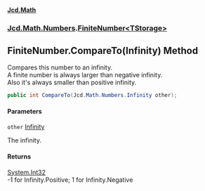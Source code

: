 #### [Jcd.Math](index.md 'index')
### [Jcd.Math.Numbers](Jcd.Math.Numbers.md 'Jcd.Math.Numbers').[FiniteNumber&lt;TStorage&gt;](Jcd.Math.Numbers.FiniteNumber_TStorage_.md 'Jcd.Math.Numbers.FiniteNumber<TStorage>')

## FiniteNumber<TStorage>.CompareTo(Infinity) Method

Compares this number to an infinity.  
A finite number is always larger than negative infinity.  
Also it's always smaller than positive infinity.

```csharp
public int CompareTo(Jcd.Math.Numbers.Infinity other);
```
#### Parameters

<a name='Jcd.Math.Numbers.FiniteNumber_TStorage_.CompareTo(Jcd.Math.Numbers.Infinity).other'></a>

`other` [Infinity](Jcd.Math.Numbers.Infinity.md 'Jcd.Math.Numbers.Infinity')

The infinity.

#### Returns
[System.Int32](https://docs.microsoft.com/en-us/dotnet/api/System.Int32 'System.Int32')  
-1 for Infinity.Positive; 1 for Infinity.Negative